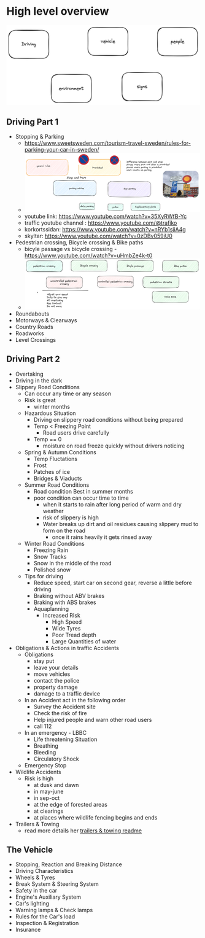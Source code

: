 
# High level overview
![alt text](overview.png)

## Driving Part 1

- Stopping & Parking
  - https://www.sweetsweden.com/tourism-travel-sweden/rules-for-parking-your-car-in-sweden/
  - ![alt text](stop-park.png)
  - youtube link: https://www.youtube.com/watch?v=35XyRWfB-Yc
  - traffic youtube channel : https://www.youtube.com/@trafiko
  - korkortssidan: https://www.youtube.com/watch?v=nRYb1sjiA4g
  - skyltar: https://www.youtube.com/watch?v=0zDBv059iU0
- Pedestrian crossing, Bicycle crossing & Bike paths
  - bicyle passage vs bicycle crossing - https://www.youtube.com/watch?v=uHmbZe4k-t0    
  - ![alt text](image.png)
- Roundabouts
- Motorways & Clearways
- Country Roads
- Roadworks
- Level Crossings

## Driving Part 2
- Overtaking
- Driving in the dark
- Slippery Road Conditions
  - Can occur any time or any season
  - Risk is great
    - winter months
  - Hazardous Situation
    - Driving on slippery road conditions without being prepared
    - Temp < Freezing Point
      - Road users drive carefully
    - Temp == 0
      - moisture on road freeze quickly without drivers noticing
  - Spring & Autumn Conditions
    - Temp Fluctations
    - Frost
    - Patches of ice
    - Bridges & Viaducts
  - Summer Road Conditions
    - Road condition Best in summer months
    - poor condition can occur time to time
      - when it starts to rain after long period of warm and dry weather
      - risk of slippery is high
      - Water breaks up dirt and oil residues causing slippery mud to form on the road
        - once it rains heavily it gets rinsed away
  - Winter Road Conditions
    - Freezing Rain
    - Snow Tracks
    - Snow in the middle of the road
    - Polished snow
  - Tips for driving
    - Reduce speed, start car on second gear, reverse a little before driving
    - Braking without ABV brakes
    - Braking with ABS brakes
    - Aquaplanning
      - Increased RIsk
        - High Speed
        - Wide Tyres
        - Poor Tread depth
        - Large Quantities of water
- Obligations & Actions in traffic Accidents
  - Obligations
    - stay put
    - leave your details
    - move vehicles
    - contact the police
    - property damage
    - damage to a traffic device
  - In an Accident act in the following order
    - Survey the Accident site
    - Check the risk of fire
    - Help injured people and warn other road users
    - call 112
  - In an emergency - LBBC
    - Life threatening Situation
    - Breathing
    - Bleeding
    - Circulatory Shock
  - Emergency Stop
- Wildlife Accidents
  - Risk is high
    - at dusk and dawn
    - in may-june
    - in sep-oct
    - at the edge of forested areas
    - at clearings
    - at places where wildlife fencing begins and ends
- Trailers & Towing
  - read more details her [trailers & towing readme](Trailers-Towing.md)
  

## The Vehicle
- Stopping, Reaction and Breaking Distance
- Driving Characteristics
- Wheels & Tyres
- Break System & Steering System
- Safety in the car
- Engine's Auxiliary System
- Car's lighting
- Warning lamps & Check lamps
- Rules for the Car's load
- Inspection & Registration
- Insurance

##